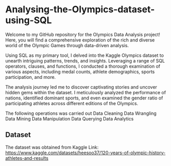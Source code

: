 # Analysing-the-Olympics-dataset-using-SQL
Welcome to my GitHub repository for the Olympics Data Analysis project! Here, you will find a comprehensive exploration of the rich and diverse world of the Olympic Games through data-driven analysis.

Using SQL as my primary tool, I delved into the Kaggle Olympics dataset to unearth intriguing patterns, trends, and insights. Leveraging a range of SQL operators, clauses, and functions, I conducted a thorough examination of various aspects, including medal counts, athlete demographics, sports participation, and more.

The analysis journey led me to discover captivating stories and uncover hidden gems within the dataset. I meticulously analyzed the performance of nations, identified dominant sports, and even examined the gender ratio of participating athletes across different editions of the Olympics.

The following operations was carried out 
Data Cleaning
Data Wrangling 
Data Mining
Data Manipulation 
Data Querying 
Data Analytics 


## Dataset
The dataset was obtained from Kaggle 
Link: https://www.kaggle.com/datasets/heesoo37/120-years-of-olympic-history-athletes-and-results
